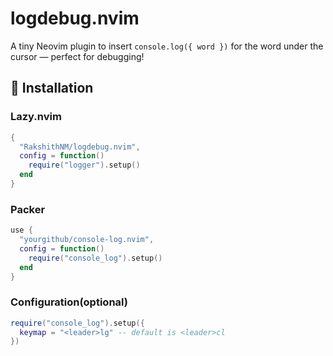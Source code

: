 # logdebug.nvim
A tiny Neovim plugin to insert `console.log({ word })` for the word under the cursor — perfect for debugging!

## 🔧 Installation

### Lazy.nvim

```lua
{
  "RakshithNM/logdebug.nvim",
  config = function()
    require("logger").setup()
  end
}
```

### Packer

```lua
use {
  "yourgithub/console-log.nvim",
  config = function()
    require("console_log").setup()
  end
}
```

### Configuration(optional)

```lua
require("console_log").setup({
  keymap = "<leader>lg" -- default is <leader>cl
})
```
```
